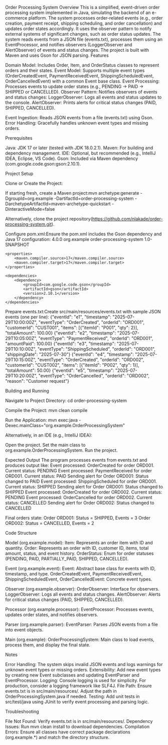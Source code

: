 Order Processing System
Overview
This is a simplified, event-driven order processing system implemented in Java, simulating the backend of an e-commerce platform. The system processes order-related events (e.g., order creation, payment receipt, shipping scheduling, and order cancellation) and updates order states accordingly. It uses the observer pattern to notify external systems of significant changes, such as order status updates.
The system reads events from a JSON file (events.txt), processes them using an EventProcessor, and notifies observers (LoggerObserver and AlertObserver) of events and status changes. The project is built with Maven and uses Gson for JSON parsing.
Features

Domain Model: Includes Order, Item, and OrderStatus classes to represent orders and their states.
Event Model: Supports multiple event types (OrderCreatedEvent, PaymentReceivedEvent, ShippingScheduledEvent, OrderCancelledEvent) with a common Event base class.
Event Processing: Processes events to update order states (e.g., PENDING → PAID → SHIPPED or CANCELLED).
Observer Pattern: Notifies observers of events and status changes:
LoggerObserver: Logs all events and status updates to the console.
AlertObserver: Prints alerts for critical status changes (PAID, SHIPPED, CANCELLED).


Event Ingestion: Reads JSON events from a file (events.txt) using Gson.
Error Handling: Gracefully handles unknown event types and missing orders.

Prerequisites

Java: JDK 17 or later (tested with JDK 18.0.2.1).
Maven: For building and dependency management.
IDE: Optional, but recommended (e.g., IntelliJ IDEA, Eclipse, VS Code).
Gson: Included via Maven dependency (com.google.code.gson:gson:2.10.1).

Project Setup

Clone or Create the Project:

If starting fresh, create a Maven project:mvn archetype:generate -DgroupId=org.example -DartifactId=order-processing-system -DarchetypeArtifactId=maven-archetype-quickstart -DinteractiveMode=false


Alternatively, clone the project repository(https://github.com/nlakade/order-processing-system.git).





Configure pom.xml:Ensure the pom.xml includes the Gson dependency and Java 17 configuration:
<project xmlns="http://maven.apache.org/POM/4.0.0"
         xmlns:xsi="http://www.w3.org/2001/XMLSchema-instance"
         xsi:schemaLocation="http://maven.apache.org/POM/4.0.0 http://maven.apache.org/xsd/maven-4.0.0.xsd">
    <modelVersion>4.0.0</modelVersion>
    <groupId>org.example</groupId>
    <artifactId>order-processing-system</artifactId>
    <version>1.0-SNAPSHOT</version>

    <properties>
        <maven.compiler.source>17</maven.compiler.source>
        <maven.compiler.target>17</maven.compiler.target>
    </properties>

    <dependencies>
        <dependency>
            <groupId>com.google.code.gson</groupId>
            <artifactId>gson</artifactId>
            <version>2.10.1</version>
        </dependency>
    </dependencies>
</project>


Prepare events.txt:Create src/main/resources/events.txt with sample JSON events (one per line):
{"eventId": "e1", "timestamp": "2025-07-29T10:00:00Z", "eventType": "OrderCreated", "orderId": "ORD001", "customerId": "CUST001", "items": [{"itemId": "P001", "qty": 2}], "totalAmount": 100.00}
{"eventId": "e2", "timestamp": "2025-07-29T10:05:00Z", "eventType": "PaymentReceived", "orderId": "ORD001", "amountPaid": 100.00}
{"eventId": "e3", "timestamp": "2025-07-29T10:10:00Z", "eventType": "ShippingScheduled", "orderId": "ORD001", "shippingDate": "2025-07-30"}
{"eventId": "e4", "timestamp": "2025-07-29T10:15:00Z", "eventType": "OrderCreated", "orderId": "ORD002", "customerId": "CUST002", "items": [{"itemId": "P002", "qty": 1}], "totalAmount": 50.00}
{"eventId": "e5", "timestamp": "2025-07-29T10:20:00Z", "eventType": "OrderCancelled", "orderId": "ORD002", "reason": "Customer request"}



Building and Running

Navigate to Project Directory:
cd order-processing-system


Compile the Project:
mvn clean compile


Run the Application:
mvn exec:java -Dexec.mainClass="org.example.OrderProcessingSystem"

Alternatively, in an IDE (e.g., IntelliJ IDEA):

Open the project.
Set the main class to org.example.OrderProcessingSystem.
Run the project.



Expected Output
The program processes events from events.txt and produces output like:
Event processed: OrderCreated for order ORD001. Current status: PENDING
Event processed: PaymentReceived for order ORD001. Current status: PAID
Sending alert for Order ORD001: Status changed to PAID
Event processed: ShippingScheduled for order ORD001. Current status: SHIPPED
Sending alert for Order ORD001: Status changed to SHIPPED
Event processed: OrderCreated for order ORD002. Current status: PENDING
Event processed: OrderCancelled for order ORD002. Current status: CANCELLED
Sending alert for Order ORD002: Status changed to CANCELLED

Final orders state:
Order ORD001: Status = SHIPPED, Events = 3
Order ORD002: Status = CANCELLED, Events = 2

Code Structure

Model (org.example.model):
Item: Represents an order item with ID and quantity.
Order: Represents an order with ID, customer ID, items, total amount, status, and event history.
OrderStatus: Enum for order statuses (PENDING, PAID, PARTIALLY_PAID, SHIPPED, CANCELLED).


Event (org.example.event):
Event: Abstract base class for events with ID, timestamp, and type.
OrderCreatedEvent, PaymentReceivedEvent, ShippingScheduledEvent, OrderCancelledEvent: Concrete event types.


Observer (org.example.observer):
OrderObserver: Interface for observers.
LoggerObserver: Logs all events and status changes.
AlertObserver: Alerts for critical status changes (PAID, SHIPPED, CANCELLED).


Processor (org.example.processor):
EventProcessor: Processes events, updates order states, and notifies observers.


Parser (org.example.parser):
EventParser: Parses JSON events from a file into event objects.


Main (org.example):
OrderProcessingSystem: Main class to load events, process them, and display the final state.



Notes

Error Handling: The system skips invalid JSON events and logs warnings for unknown event types or missing orders.
Extensibility: Add new event types by creating new Event subclasses and updating EventParser and EventProcessor.
Logging: Console logging is used for simplicity. For production, consider a logging framework like SLF4J.
File Path: Ensure events.txt is in src/main/resources/. Adjust the path in OrderProcessingSystem.java if needed.
Testing: Add unit tests in src/test/java using JUnit to verify event processing and parsing logic.

Troubleshooting

File Not Found: Verify events.txt is in src/main/resources/.
Dependency Issues: Run mvn clean install to download dependencies.
Compilation Errors: Ensure all classes have correct package declarations (org.example.*) and match the directory structure.


